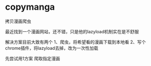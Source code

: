 # copymanga
拷贝漫画爬虫

最近找到一个漫画网站，还不错，只是他的lazyload机制实在是不舒服

解决方案目前大致有两个
1、爬虫，将希望看的漫画下载到本地看
2、写个chrome插件，将lazyload去掉，改为一次性加载

先尝试用1方案
爬取指定漫画